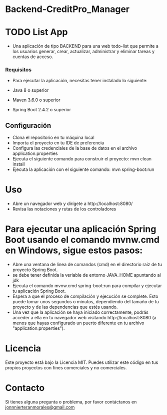 # Backend-CreditPro_Manager

# TODO List App
- Una aplicación de tipo BACKEND para una web todo-list que permite a los usuarios  generar, crear, actualizar, administrar y eliminar tareas y cuentas de acceso.

### Requisitos
- Para ejecutar la aplicación, necesitas tener instalado lo siguiente:

- Java 8 o superior
- Maven 3.6.0 o superior
- Spring Boot 2.4.2 o superior

## Configuración
- Clona el repositorio en tu máquina local
- Importa el proyecto en tu IDE de preferencia
- Configura las credenciales de la base de datos en el archivo application.properties
- Ejecuta el siguiente comando para construir el proyecto: mvn clean install
- Ejecuta la aplicación con el siguiente comando: mvn spring-boot:run

# Uso
- Abre un navegador web y dirígete a http://localhost:8080/
- Revisa las notaciones y rutas de los controladores

# Para ejecutar una aplicación Spring Boot usando el comando mvnw.cmd en Windows, sigue estos pasos:

- Abre una ventana de línea de comandos (cmd) en el directorio raíz de tu proyecto Spring Boot.
- se debe tener definida la veriable de entorno JAVA_HOME apuntando al jdk
- Ejecuta el comando mvnw.cmd spring-boot:run para compilar y ejecutar tu aplicación Spring Boot.
- Espera a que el proceso de compilación y ejecución se complete. Esto puede tomar unos segundos o minutos, dependiendo del tamaño de tu proyecto y de las dependencias que estés usando.
- Una vez que la aplicación se haya iniciado correctamente, podrás acceder a ella en tu navegador web visitando http://localhost:8080 (a menos que hayas configurado un puerto diferente en tu archivo "application.properties").

# Licencia
Este proyecto está bajo la Licencia MIT. Puedes utilizar este código en tus propios proyectos con fines comerciales y no comerciales.

# Contacto
Si tienes alguna pregunta o problema, por favor contáctanos en jonnnierteranmorales@gmail.com